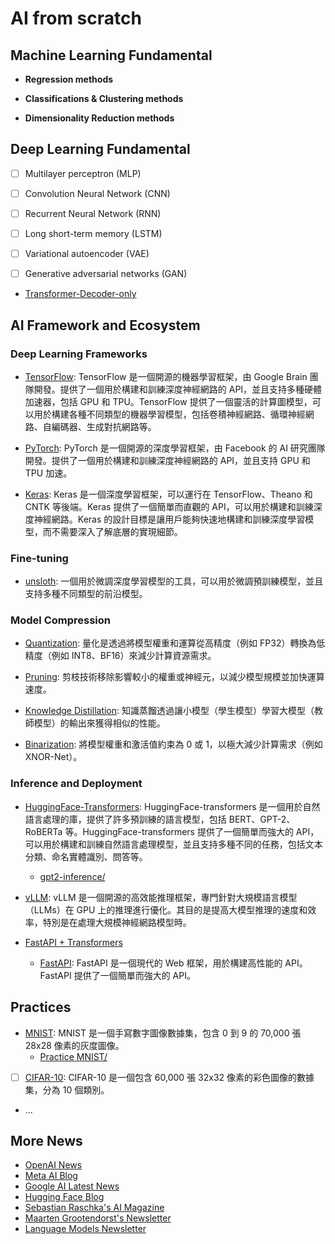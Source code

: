 # AI from scratch

## Machine Learning Fundamental

- **Regression methods**

- **Classifications & Clustering methods**

- **Dimensionality Reduction methods**

## Deep Learning Fundamental

- [ ] Multilayer perceptron (MLP)

- [ ] Convolution Neural Network (CNN)

- [ ] Recurrent Neural Network (RNN)

- [ ] Long short-term memory (LSTM)

- [ ] Variational autoencoder (VAE)

- [ ] Generative adversarial networks (GAN)

- [Transformer-Decoder-only](Transformer-decoder-only/README.md)

## AI Framework and Ecosystem

### Deep Learning Frameworks

- [TensorFlow](https://www.tensorflow.org/guide): TensorFlow 是一個開源的機器學習框架，由 Google Brain 團隊開發。提供了一個用於構建和訓練深度神經網路的 API，並且支持多種硬體加速器，包括 GPU 和 TPU。TensorFlow 提供了一個靈活的計算圖模型，可以用於構建各種不同類型的機器學習模型，包括卷積神經網路、循環神經網路、自編碼器、生成對抗網路等。

- [PyTorch](https://pytorch.org/get-started/locally/): PyTorch 是一個開源的深度學習框架，由 Facebook 的 AI 研究團隊開發。提供了一個用於構建和訓練深度神經網路的 API，並且支持 GPU 和 TPU 加速。

- [Keras](https://keras.io/): Keras 是一個深度學習框架，可以運行在 TensorFlow、Theano 和 CNTK 等後端。Keras 提供了一個簡單而直觀的 API，可以用於構建和訓練深度神經網路。Keras 的設計目標是讓用戶能夠快速地構建和訓練深度學習模型，而不需要深入了解底層的實現細節。

### Fine-tuning

- [unsloth](https://github.com/unslothai/unsloth): 一個用於微調深度學習模型的工具，可以用於微調預訓練模型，並且支持多種不同類型的前沿模型。

### Model Compression

- [Quantization](): 量化是透過將模型權重和運算從高精度（例如 FP32）轉換為低精度（例如 INT8、BF16）來減少計算資源需求。

- [Pruning](): 剪枝技術移除影響較小的權重或神經元，以減少模型規模並加快運算速度。

- [Knowledge Distillation](): 知識蒸餾透過讓小模型（學生模型）學習大模型（教師模型）的輸出來獲得相似的性能。

- [Binarization](): 將模型權重和激活值約束為 0 或 1，以極大減少計算需求（例如 XNOR-Net）。

### Inference and Deployment

- [HuggingFace-Transformers](https://huggingface.co/docs/transformers/en/index): HuggingFace-transformers 是一個用於自然語言處理的庫，提供了許多預訓練的語言模型，包括 BERT、GPT-2、RoBERTa 等。HuggingFace-transformers 提供了一個簡單而強大的 API，可以用於構建和訓練自然語言處理模型，並且支持多種不同的任務，包括文本分類、命名實體識別、問答等。
  - [gpt2-inference/](HuggingFace-Transformers/)

- [vLLM](https://docs.vllm.ai/en/latest/index.html): vLLM 是一個開源的高效能推理框架，專門針對大規模語言模型（LLMs）在 GPU 上的推理進行優化。其目的是提高大模型推理的速度和效率，特別是在處理大規模神經網路模型時。

- [FastAPI + Transformers]()
  - [FastAPI](https://fastapi.tiangolo.com/tutorial/): FastAPI 是一個現代的 Web 框架，用於構建高性能的 API。FastAPI 提供了一個簡單而強大的 API。

## Practices

- [MNIST](): MNIST 是一個手寫數字圖像數據集，包含 0 到 9 的 70,000 張 28x28 像素的灰度圖像。
  - [Practice MNIST/](Practices/MNIST/)

- [ ] [CIFAR-10](): CIFAR-10 是一個包含 60,000 張 32x32 像素的彩色圖像的數據集，分為 10 個類別。

- ...

## More News

- [OpenAI News](https://openai.com/news/)
- [Meta AI Blog](https://ai.meta.com/blog/)
- [Google AI Latest News](https://ai.google/latest-news/)
- [Hugging Face Blog](https://huggingface.co/blog)
- [Sebastian Raschka's AI Magazine](https://magazine.sebastianraschka.com/?utm_source=homepage_recommendations&utm_campaign=1741130)
- [Maarten Grootendorst's Newsletter](https://newsletter.maartengrootendorst.com/)
- [Language Models Newsletter](https://newsletter.languagemodels.co/?utm_source=homepage_recommendations&utm_campaign=1741130)

